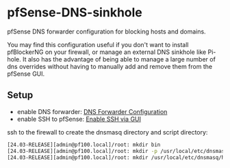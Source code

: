 # pfSense-DNS-sinkhole
pfSense DNS forwarder configuration for blocking hosts and domains.

You may find this configuration useful if you don't want to install pfBlockerNG on your firewall, or manage an external DNS sinkhole like Pi-hole. It also has the advantage of being able to manage a large number of dns overrides without having to manually add and remove them from the pfSense GUI.

## Setup

- enable DNS forwarder: [DNS Forwarder Configuration](https://docs.netgate.com/pfsense/en/latest/services/dns/forwarder-config.html)
- enable SSH to pfSense: [Enable SSH via GUI](https://docs.netgate.com/pfsense/en/latest/recipes/ssh-access.html#enable-ssh-via-gui)

ssh to the firewall to create the dnsmasq directory and script directory:

```sh
[24.03-RELEASE][admin@pf100.local]/root: mkdir bin
[24.03-RELEASE][admin@pf100.local]/root: mkdir -p /usr/local/etc/dnsmasq/dnshole
[24.03-RELEASE][admin@pf100.local]/root: mkdir /usr/local/etc/dnsmasq/hosts
```
